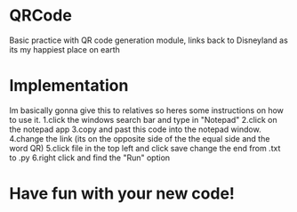# QRCode
Basic practice with QR code generation module, links back to Disneyland as its my happiest place on earth
# Implementation
Im basically gonna give this to relatives so heres some instructions on how to use it.
  1.click the windows search bar and type in "Notepad"
  2.click on the notepad app
  3.copy and past this code into the notepad window.
  4.change the link (its on the opposite side of the the equal side and the word QR) 
  5.click file in the top left and click save change the end from .txt to .py
  6.right click and find the "Run" option
  # Have fun with your new code!
  
